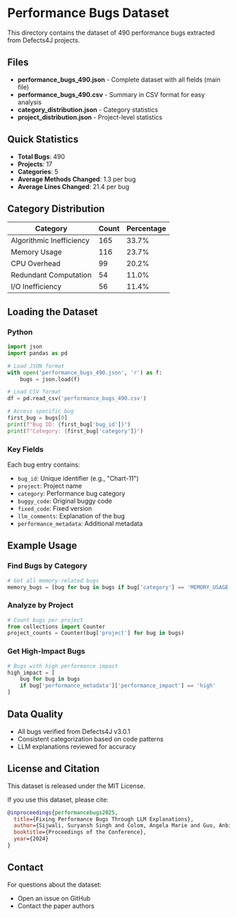 # Performance Bugs Dataset

This directory contains the dataset of 490 performance bugs extracted from Defects4J projects.

## Files

- **performance_bugs_490.json** - Complete dataset with all fields (main file)
- **performance_bugs_490.csv** - Summary in CSV format for easy analysis
- **category_distribution.json** - Category statistics
- **project_distribution.json** - Project-level statistics

## Quick Statistics

- **Total Bugs**: 490
- **Projects**: 17
- **Categories**: 5
- **Average Methods Changed**: 1.3 per bug
- **Average Lines Changed**: 21.4 per bug

## Category Distribution

| Category | Count | Percentage |
|----------|-------|------------|
| Algorithmic Inefficiency | 165 | 33.7% |
| Memory Usage | 116 | 23.7% |
| CPU Overhead | 99 | 20.2% |
| Redundant Computation | 54 | 11.0% |
| I/O Inefficiency | 56 | 11.4% |

## Loading the Dataset

### Python
```python
import json
import pandas as pd

# Load JSON format
with open('performance_bugs_490.json', 'r') as f:
    bugs = json.load(f)

# Load CSV format
df = pd.read_csv('performance_bugs_490.csv')

# Access specific bug
first_bug = bugs[0]
print(f"Bug ID: {first_bug['bug_id']}")
print(f"Category: {first_bug['category']}")
```

### Key Fields

Each bug entry contains:
- `bug_id`: Unique identifier (e.g., "Chart-11")
- `project`: Project name
- `category`: Performance bug category
- `buggy_code`: Original buggy code
- `fixed_code`: Fixed version
- `llm_comments`: Explanation of the bug
- `performance_metadata`: Additional metadata

## Example Usage

### Find Bugs by Category
```python
# Get all memory-related bugs
memory_bugs = [bug for bug in bugs if bug['category'] == 'MEMORY_USAGE']
```

### Analyze by Project
```python
# Count bugs per project
from collections import Counter
project_counts = Counter(bug['project'] for bug in bugs)
```

### Get High-Impact Bugs
```python
# Bugs with high performance impact
high_impact = [
    bug for bug in bugs 
    if bug['performance_metadata']['performance_impact'] == 'high'
]
```

## Data Quality

- All bugs verified from Defects4J v3.0.1
- Consistent categorization based on code patterns
- LLM explanations reviewed for accuracy

## License and Citation

This dataset is released under the MIT License.

If you use this dataset, please cite:

```bibtex
@inproceedings{performancebugs2025,
  title={Fixing Performance Bugs Through LLM Explanations},
  author={Sijwali, Suryansh Singh and Colom, Angela Marie and Guo, Anbi and Saha, Suman},
  booktitle={Proceedings of the Conference},
  year={2024}
}
```

## Contact

For questions about the dataset:
- Open an issue on GitHub
- Contact the paper authors